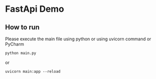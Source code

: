 # FastApi Demo

## How to run
Please execute the main file using python or using uvicorn command or PyCharm

```python
python main.py
```
or 

```
uvicorn main:app --reload
